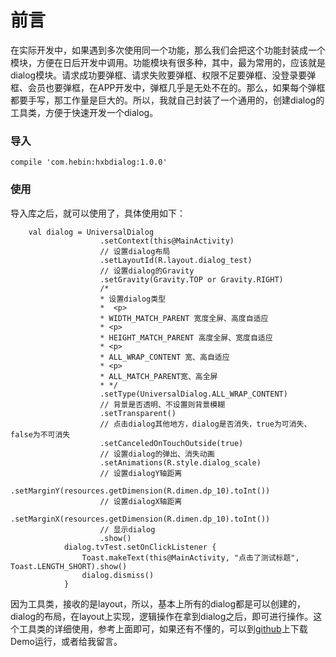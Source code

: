 # 前言
在实际开发中，如果遇到多次使用同一个功能，那么我们会把这个功能封装成一个模块，方便在日后开发中调用。功能模块有很多种，其中，最为常用的，应该就是dialog模块。请求成功要弹框、请求失败要弹框、权限不足要弹框、没登录要弹框、会员也要弹框，在APP开发中，弹框几乎是无处不在的。那么，如果每个弹框都要手写，那工作量是巨大的。所以，我就自己封装了一个通用的，创建dialog的工具类，方便于快速开发一个dialog。
<h3>导入</h3>

```
compile 'com.hebin:hxbdialog:1.0.0'
```
<h3>使用</h3>
导入库之后，就可以使用了，具体使用如下：

```
	val dialog = UniversalDialog
                    .setContext(this@MainActivity)
                    // 设置dialog布局
                    .setLayoutId(R.layout.dialog_test)
                    // 设置dialog的Gravity
                    .setGravity(Gravity.TOP or Gravity.RIGHT)
                    /*
                    * 设置dialog类型
                    *  <p>
                    * WIDTH_MATCH_PARENT 宽度全屏、高度自适应
                    * <p>
                    * HEIGHT_MATCH_PARENT 高度全屏、宽度自适应
                    * <p>
                    * ALL_WRAP_CONTENT 宽、高自适应
                    * <p>
                    * ALL_MATCH_PARENT宽、高全屏
                    * */
                    .setType(UniversalDialog.ALL_WRAP_CONTENT)
                    // 背景是否透明、不设置则背景模糊
                    .setTransparent()
                    // 点击dialog其他地方，dialog是否消失，true为可消失、false为不可消失
                    .setCanceledOnTouchOutside(true)
                    // 设置dialog的弹出、消失动画
                    .setAnimations(R.style.dialog_scale)
                    // 设置dialogY轴距离
                    .setMarginY(resources.getDimension(R.dimen.dp_10).toInt())
                    // 设置dialogX轴距离
                    .setMarginX(resources.getDimension(R.dimen.dp_10).toInt())
                    // 显示dialog
                    .show()
            dialog.tvTest.setOnClickListener {
                Toast.makeText(this@MainActivity, "点击了测试标题", Toast.LENGTH_SHORT).show()
                dialog.dismiss()
            }
```
因为工具类，接收的是layout，所以，基本上所有的dialog都是可以创建的，dialog的布局，在layout上实现，逻辑操作在拿到dialog之后，即可进行操作。这个工具类的详细使用，参考上面即可，如果还有不懂的，可以到[github][1]上下载Demo运行，或者给我留言。


[1]: https://github.com/Hebin320/HxbDialog

